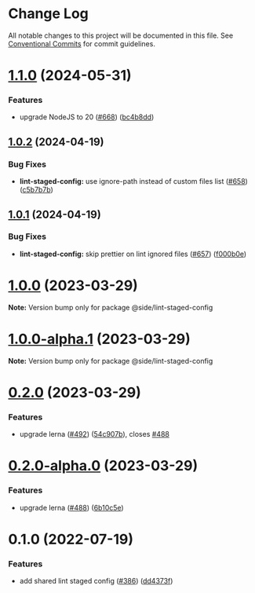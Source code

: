 # Change Log

All notable changes to this project will be documented in this file.
See [Conventional Commits](https://conventionalcommits.org) for commit guidelines.

# [1.1.0](https://github.com/reside-eng/lint-config/compare/@side/lint-staged-config@1.0.2...@side/lint-staged-config@1.1.0) (2024-05-31)

### Features

- upgrade NodeJS to 20 ([#668](https://github.com/reside-eng/lint-config/issues/668)) ([bc4b8dd](https://github.com/reside-eng/lint-config/commit/bc4b8dd9d0ad450840a93cd5dafe118170115242))

## [1.0.2](https://github.com/reside-eng/lint-config/compare/@side/lint-staged-config@1.0.1...@side/lint-staged-config@1.0.2) (2024-04-19)

### Bug Fixes

- **lint-staged-config:** use ignore-path instead of custom files list ([#658](https://github.com/reside-eng/lint-config/issues/658)) ([c5b7b7b](https://github.com/reside-eng/lint-config/commit/c5b7b7b2702533bf42b09e4ae8c4849e67dc5250))

## [1.0.1](https://github.com/reside-eng/lint-config/compare/@side/lint-staged-config@1.0.0...@side/lint-staged-config@1.0.1) (2024-04-19)

### Bug Fixes

- **lint-staged-config:** skip prettier on lint ignored files ([#657](https://github.com/reside-eng/lint-config/issues/657)) ([f000b0e](https://github.com/reside-eng/lint-config/commit/f000b0e6bd908f8d7573bdc0e0289ffa04a02af1))

# [1.0.0](https://github.com/reside-eng/lint-config/compare/@side/lint-staged-config@0.2.0...@side/lint-staged-config@1.0.0) (2023-03-29)

**Note:** Version bump only for package @side/lint-staged-config

# [1.0.0-alpha.1](https://github.com/reside-eng/lint-config/compare/@side/lint-staged-config@0.2.0...@side/lint-staged-config@1.0.0-alpha.1) (2023-03-29)

**Note:** Version bump only for package @side/lint-staged-config

# [0.2.0](https://github.com/reside-eng/lint-config/compare/@side/lint-staged-config@0.1.0...@side/lint-staged-config@0.2.0) (2023-03-29)

### Features

- upgrade lerna ([#492](https://github.com/reside-eng/lint-config/issues/492)) ([54c907b](https://github.com/reside-eng/lint-config/commit/54c907bc7d6dee491fbac3ecb9769284554785cf)), closes [#488](https://github.com/reside-eng/lint-config/issues/488)

# [0.2.0-alpha.0](https://github.com/reside-eng/lint-config/compare/@side/lint-staged-config@0.1.0...@side/lint-staged-config@0.2.0-alpha.0) (2023-03-29)

### Features

- upgrade lerna ([#488](https://github.com/reside-eng/lint-config/issues/488)) ([6b10c5e](https://github.com/reside-eng/lint-config/commit/6b10c5ea54a9e68f7e3b04499a48a85b704a93cc))

# 0.1.0 (2022-07-19)

### Features

- add shared lint staged config ([#386](https://github.com/reside-eng/lint-config/issues/386)) ([dd4373f](https://github.com/reside-eng/lint-config/commit/dd4373f911cce65daf9e19bb2545a8c6b14c2774))
